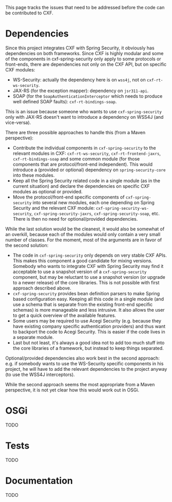 This page tracks the issues that need to be addressed before the code can be contributed to CXF.

# Dependencies #

Since this project integrates CXF with Spring Security, it obviously has dependencies on both frameworks. Since CXF is highly modular and some of the components in cxf-spring-security only apply to some protocols or front-ends, there are dependencies not only on the CXF API, but on specific CXF modules:

  * WS-Security: actually the dependency here is on `wss4j`, not on `cxf-rt-ws-security`.
  * JAX-RS (for the exception mapper): dependency on `jsr311-api`.
  * SOAP (for the `SoapAuthenticationInterceptor` which needs to produce well defined SOAP faults): `cxf-rt-bindings-soap`.

This is an issue because someone who wants to use `cxf-spring-security` only with JAX-RS doesn't want to introduce a dependency on WSS4J (and vice-versa).

There are three possible approaches to handle this (from a Maven perspective):

  * Contribute the individual components in `cxf-spring-security` to the relevant modules in CXF: `cxf-rt-ws-security`, `cxf-rt-frontend-jaxrs`, `cxf-rt-bindings-soap` and some common module (for those components that are protocol/front-end independent). This would introduce a (provided or optional) dependency on `spring-security-core` into these modules.
  * Keep all the Spring Security related code in a single module (as in the current situation) and declare the dependencies on specific CXF modules as optional or provided.
  * Move the protocol/front-end specific components of `cxf-spring-security` into several new modules, each one depending on Spring Security and the relevant CXF module: `cxf-spring-security-ws-security`, `cxf-spring-security-jaxrs`, `cxf-spring-security-soap`, etc. There is then no need for optional/provided dependencies.

While the last solution would be the cleanest, it would also be somewhat of an overkill, because each of the modules would only contain a very small number of classes. For the moment, most of the arguments are in favor of the second solution:

  * The code in `cxf-spring-security` only depends on very stable CXF APIs. This makes this component a good candidate for mixing versions. Somebody who wants to integrate CXF with Spring Security may find it acceptable to use a snapshot version of a `cxf-spring-security` component, but may be reluctant to use a snapshot version (or upgrade to a newer release) of the core libraries. This is not possible with first approach described above.
  * `cxf-spring-security` provides bean definition parsers to make Spring based configuration easy. Keeping all this code in a single module (and use a schema that is separate from the existing front-end specific schemas) is more manageable and less intrusive. It also allows the user to get a quick overview of the available features.
  * Some users may be required to use Acegi Security (e.g. because they have existing company specific authentication providers) and thus want to backport the code to Acegi Security. This is easier if the code lives in a separate module.
  * Last but not least, it's always a good idea not to add too much stuff into the core libraries of a framework, but instead to keep things separated.

Optional/provided dependencies also work best in the second approach: e.g. if somebody wants to use the WS-Security specific components in his project, he will have to add the relevant dependencies to the project anyway (to use the WSS4J interceptors).

While the second approach seems the most appropriate from a Maven perspective, it is not yet clear how this would work out in OSGi.

# OSGi #

TODO

# Tests #

TODO

# Documentation #

TODO